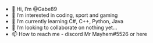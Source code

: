 - 👋 Hi, I’m @Gabe89
- 👀 I’m interested in coding, sport and gaming
- 🌱 I’m currently learning C#, C++, Python, Java
- 💞️ I’m looking to collaborate on nothing yet...
- 📫 How to reach me - discord Mr Mayhem#5526 or here

<!---
Gabe89/Gabe89 is a ✨ special ✨ repository because its `README.md` (this file) appears on your GitHub profile.
You can click the Preview link to take a look at your changes.
--->
